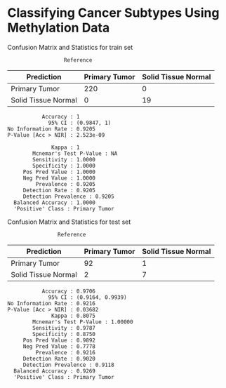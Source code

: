 # Classifying Cancer Subtypes Using Methylation Data
Confusion Matrix and Statistics for train set

                      Reference
|Prediction            |Primary Tumor| Solid Tissue Normal|
|----------------------|-------------|--------------------|
  |Primary Tumor                 |220                  |0
  |Solid Tissue Normal           |0                    |19
                                       
               Accuracy : 1            
                 95% CI : (0.9847, 1)  
    No Information Rate : 0.9205       
    P-Value [Acc > NIR] : 2.523e-09    
                                       
                  Kappa : 1            
            Mcnemar's Test P-Value : NA               
            Sensitivity : 1.0000       
            Specificity : 1.0000       
         Pos Pred Value : 1.0000       
         Neg Pred Value : 1.0000       
             Prevalence : 0.9205       
         Detection Rate : 0.9205
         Detection Prevalence : 0.9205       
      Balanced Accuracy : 1.0000
      'Positive' Class : Primary Tumor

Confusion Matrix and Statistics for test set

                    Reference
|Prediction            |Primary Tumor| Solid Tissue Normal|
|----------------------|-------------|--------------------|
  |Primary Tumor                  |92                   |1
  |Solid Tissue Normal             |2                   |7
                                          
               Accuracy : 0.9706          
                 95% CI : (0.9164, 0.9939)
    No Information Rate : 0.9216          
    P-Value [Acc > NIR] : 0.03682                                                  
                  Kappa : 0.8075          
            Mcnemar's Test P-Value : 1.00000                               
            Sensitivity : 0.9787          
            Specificity : 0.8750          
         Pos Pred Value : 0.9892          
         Neg Pred Value : 0.7778          
             Prevalence : 0.9216          
         Detection Rate : 0.9020
         Detection Prevalence : 0.9118          
      Balanced Accuracy : 0.9269
      'Positive' Class : Primary Tumor   
  
